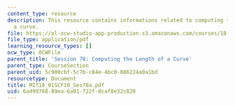 ```yaml
---
content_type: resource
description: This resource contains informations related to computing the length of
  a curve.
file: https://ol-ocw-studio-app-production.s3.amazonaws.com/courses/18-01sc-single-variable-calculus-fall-2010/6a49976889ea6a91722f0caf8e32c828_MIT18_01SCF10_Ses78a.pdf
file_type: application/pdf
learning_resource_types: []
ocw_type: OCWFile
parent_title: 'Session 78: Computing the Length of a Curve'
parent_type: CourseSection
parent_uid: 5c900cbf-5c7b-c84e-4bc0-086224a0a1bd
resourcetype: Document
title: MIT18_01SCF10_Ses78a.pdf
uid: 6a499768-89ea-6a91-722f-0caf8e32c828
---
```

